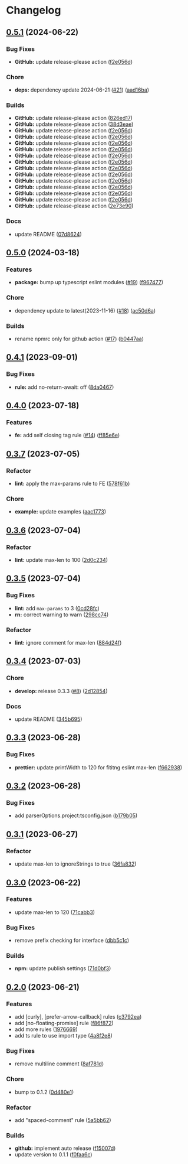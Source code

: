# Changelog

## [0.5.1](https://github.com/monymony-public/monymony-eslint-config/compare/v0.5.0...v0.5.1) (2024-06-22)


### Bug Fixes

* **GitHub:** update release-please action ([f2e056d](https://github.com/monymony-public/monymony-eslint-config/commit/f2e056d739b2030c98b14aec2efc5cd5e52c56d8))


### Chore

* **deps:** dependency update 2024-06-21 ([#21](https://github.com/monymony-public/monymony-eslint-config/issues/21)) ([aad16ba](https://github.com/monymony-public/monymony-eslint-config/commit/aad16ba452883421a1e4eb6407505da500c380df))


### Builds

* **GitHub:** update release-please action ([826ed17](https://github.com/monymony-public/monymony-eslint-config/commit/826ed17b04f004952332fe15e62a3951706f9b68))
* **GitHub:** update release-please action ([38d3eae](https://github.com/monymony-public/monymony-eslint-config/commit/38d3eaed87206730d5bd7ece7d0efecdb6549591))
* **GitHub:** update release-please action ([f2e056d](https://github.com/monymony-public/monymony-eslint-config/commit/f2e056d739b2030c98b14aec2efc5cd5e52c56d8))
* **GitHub:** update release-please action ([f2e056d](https://github.com/monymony-public/monymony-eslint-config/commit/f2e056d739b2030c98b14aec2efc5cd5e52c56d8))
* **GitHub:** update release-please action ([f2e056d](https://github.com/monymony-public/monymony-eslint-config/commit/f2e056d739b2030c98b14aec2efc5cd5e52c56d8))
* **GitHub:** update release-please action ([f2e056d](https://github.com/monymony-public/monymony-eslint-config/commit/f2e056d739b2030c98b14aec2efc5cd5e52c56d8))
* **GitHub:** update release-please action ([f2e056d](https://github.com/monymony-public/monymony-eslint-config/commit/f2e056d739b2030c98b14aec2efc5cd5e52c56d8))
* **GitHub:** update release-please action ([f2e056d](https://github.com/monymony-public/monymony-eslint-config/commit/f2e056d739b2030c98b14aec2efc5cd5e52c56d8))
* **GitHub:** update release-please action ([f2e056d](https://github.com/monymony-public/monymony-eslint-config/commit/f2e056d739b2030c98b14aec2efc5cd5e52c56d8))
* **GitHub:** update release-please action ([f2e056d](https://github.com/monymony-public/monymony-eslint-config/commit/f2e056d739b2030c98b14aec2efc5cd5e52c56d8))
* **GitHub:** update release-please action ([f2e056d](https://github.com/monymony-public/monymony-eslint-config/commit/f2e056d739b2030c98b14aec2efc5cd5e52c56d8))
* **GitHub:** update release-please action ([f2e056d](https://github.com/monymony-public/monymony-eslint-config/commit/f2e056d739b2030c98b14aec2efc5cd5e52c56d8))
* **GitHub:** update release-please action ([f2e056d](https://github.com/monymony-public/monymony-eslint-config/commit/f2e056d739b2030c98b14aec2efc5cd5e52c56d8))
* **GitHub:** update release-please action ([f2e056d](https://github.com/monymony-public/monymony-eslint-config/commit/f2e056d739b2030c98b14aec2efc5cd5e52c56d8))
* **GitHub:** update release-please action ([2e73e90](https://github.com/monymony-public/monymony-eslint-config/commit/2e73e90e203266d489d606607d5475b90e0be223))


### Docs

* update README ([07d8624](https://github.com/monymony-public/monymony-eslint-config/commit/07d8624717e3c085a5727b439aee96594e258fb7))

## [0.5.0](https://github.com/monymony-public/monymony-eslint-config/compare/v0.4.1...v0.5.0) (2024-03-18)


### Features

* **package:** bump up typescript eslint modules ([#19](https://github.com/monymony-public/monymony-eslint-config/issues/19)) ([f967477](https://github.com/monymony-public/monymony-eslint-config/commit/f9674779477f885b0f8e11b58b61f140b52341ef))


### Chore

* dependency update to latest(2023-11-16) ([#18](https://github.com/monymony-public/monymony-eslint-config/issues/18)) ([ac50d6a](https://github.com/monymony-public/monymony-eslint-config/commit/ac50d6a1392ce0770742cbd58714ca687033cf40))


### Builds

* rename npmrc only for github action ([#17](https://github.com/monymony-public/monymony-eslint-config/issues/17)) ([b0447aa](https://github.com/monymony-public/monymony-eslint-config/commit/b0447aa6ea4a046ec010952adfa1f480b2251cf5))

## [0.4.1](https://github.com/monymony-public/monymony-eslint-config/compare/v0.4.0...v0.4.1) (2023-09-01)


### Bug Fixes

* **rule:** add no-return-await: off ([8da0467](https://github.com/monymony-public/monymony-eslint-config/commit/8da04675458868ee72e14f6be3b513183d9ca772))

## [0.4.0](https://github.com/monymony-public/monymony-eslint-config/compare/v0.3.7...v0.4.0) (2023-07-18)


### Features

* **fe:** add self closing tag rule ([#14](https://github.com/monymony-public/monymony-eslint-config/issues/14)) ([ff85e6e](https://github.com/monymony-public/monymony-eslint-config/commit/ff85e6e30e3214e54cf5387eb409da7090eb27ca))

## [0.3.7](https://github.com/monymony-public/monymony-eslint-config/compare/v0.3.6...v0.3.7) (2023-07-05)


### Refactor

* **lint:** apply the max-params rule to FE ([578f61b](https://github.com/monymony-public/monymony-eslint-config/commit/578f61bd6430ed2bc0e9d7ed88905d08517e448d))


### Chore

* **example:** update examples ([aac1773](https://github.com/monymony-public/monymony-eslint-config/commit/aac177379ea6f6acf61d25b37a079baece865911))

## [0.3.6](https://github.com/monymony-public/monymony-eslint-config/compare/v0.3.5...v0.3.6) (2023-07-04)


### Refactor

* **lint:** update max-len to 100 ([2d0c234](https://github.com/monymony-public/monymony-eslint-config/commit/2d0c234f21f11040bc61cb52a9227bbe04d4883f))

## [0.3.5](https://github.com/monymony-public/monymony-eslint-config/compare/v0.3.4...v0.3.5) (2023-07-04)


### Bug Fixes

* **lint:** add `max-params` to 3 ([0cd28fc](https://github.com/monymony-public/monymony-eslint-config/commit/0cd28fc00cd2d4d9a337b2d1a834833d14f446b1))
* **rn:** correct warning to warn ([298cc74](https://github.com/monymony-public/monymony-eslint-config/commit/298cc747eb8b9520dd811894b4f423507867452e))


### Refactor

* **lint:** ignore comment for max-len ([884d24f](https://github.com/monymony-public/monymony-eslint-config/commit/884d24f7facd48a89528ed4a351edcca1b57bf86))

## [0.3.4](https://github.com/monymony-public/monymony-eslint-config/compare/v0.3.3...v0.3.4) (2023-07-03)


### Chore

* **develop:** release 0.3.3 ([#8](https://github.com/monymony-public/monymony-eslint-config/issues/8)) ([2d12854](https://github.com/monymony-public/monymony-eslint-config/commit/2d1285431fba9e9f1944b054a24ce6340a6eb4d3))


### Docs

* update README ([345b695](https://github.com/monymony-public/monymony-eslint-config/commit/345b69593f701ac360caf773856d04e14d344f2b))

## [0.3.3](https://github.com/monymony-public/monymony-eslint-config/compare/v0.3.2...v0.3.3) (2023-06-28)


### Bug Fixes

* **prettier:** update printWidth to 120 for fititng eslint max-len ([f662938](https://github.com/monymony-public/monymony-eslint-config/commit/f66293896035b1e64b77a3e40c24988afcc9e425))

## [0.3.2](https://github.com/monymony-public/monymony-eslint-config/compare/v0.3.1...v0.3.2) (2023-06-28)


### Bug Fixes

* add parserOptions.project:tsconfig.json ([b179b05](https://github.com/monymony-public/monymony-eslint-config/commit/b179b05a6234fe6d0f3c2793e8eefdfe1c69273f))

## [0.3.1](https://github.com/monymony-public/monymony-eslint-config/compare/v0.3.0...v0.3.1) (2023-06-27)


### Refactor

* update max-len to ignoreStrings to true ([36fa832](https://github.com/monymony-public/monymony-eslint-config/commit/36fa83290ad5863b75a88e4a68fe7ccbc1208075))

## [0.3.0](https://github.com/monymony-public/monymony-eslint-config/compare/v0.2.0...v0.3.0) (2023-06-22)


### Features

* update max-len to 120 ([71cabb3](https://github.com/monymony-public/monymony-eslint-config/commit/71cabb34e1ddabc0fe5c251a226cafc3206372a8))


### Bug Fixes

* remove prefix checking for interface ([dbb5c1c](https://github.com/monymony-public/monymony-eslint-config/commit/dbb5c1cac0512441dc2fdd03a3729fbf8db34750))


### Builds

* **npm:** update publish settings ([71d0bf3](https://github.com/monymony-public/monymony-eslint-config/commit/71d0bf3a24a31fa3cdb91a17f9b5457f6bea5910))

## [0.2.0](https://github.com/monymony-public/monymony-eslint-config/compare/v0.1.1...v0.2.0) (2023-06-21)


### Features

* add [curly], [prefer-arrow-callback] rules ([c3792ea](https://github.com/monymony-public/monymony-eslint-config/commit/c3792eadbc4f6344ce0120fc622515f2b5a89a9c))
* add [no-floating-promise] rule ([f86f872](https://github.com/monymony-public/monymony-eslint-config/commit/f86f87282d59578721158d1e3ccd2d159f79d90d))
* add more rules ([1976669](https://github.com/monymony-public/monymony-eslint-config/commit/19766695dfa23fe34c743ae64a84b3a3c6f5bf15))
* add ts rule to use import type ([4a8f2e8](https://github.com/monymony-public/monymony-eslint-config/commit/4a8f2e88afca9e8b2941fd7f9c34a050553235c6))


### Bug Fixes

* remove multiline comment ([8af781d](https://github.com/monymony-public/monymony-eslint-config/commit/8af781d2d1067c2555a222be5e9b0290882ac784))


### Chore

* bump to 0.1.2 ([0d480e1](https://github.com/monymony-public/monymony-eslint-config/commit/0d480e18b10fda6582eeb14cfb4dcf8fc7b69639))


### Refactor

* add "spaced-comment" rule ([5a5bb62](https://github.com/monymony-public/monymony-eslint-config/commit/5a5bb624c81711608c25a0c4e404b1cdb67d3703))


### Builds

* **github:** implement auto release ([f15007d](https://github.com/monymony-public/monymony-eslint-config/commit/f15007da93660b9be8d672077a2fa18cff18809f))
* update version to 0.1.1 ([f0faa6c](https://github.com/monymony-public/monymony-eslint-config/commit/f0faa6c2846f62a58e03b693421ba218047511af))
